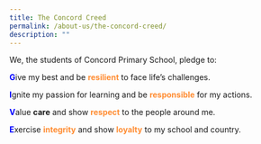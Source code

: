 ```yaml
---
title: The Concord Creed
permalink: /about-us/the-concord-creed/
description: ""
---
```

We, the students of Concord Primary School, pledge to:

  

<b style="color:#0000ff">G</b>ive my best and be <b style="color:#FF8D33">resilient</b> to face life’s challenges.

  

<b style="color:#0000ff">I</b>gnite my passion for learning and be <b style="color:#FF8D33">responsible</b> for my actions.

<b style="color:#0000ff">V</b>alue **care** and show <b style="color:#FF8D33">respect</b> to the people around me.

  

<b style="color:#0000ff">E</b>xercise <b style="color:#FF8D33">integrity</b> and show <b style="color:#FF8D33">loyalty</b> to my school and country.
